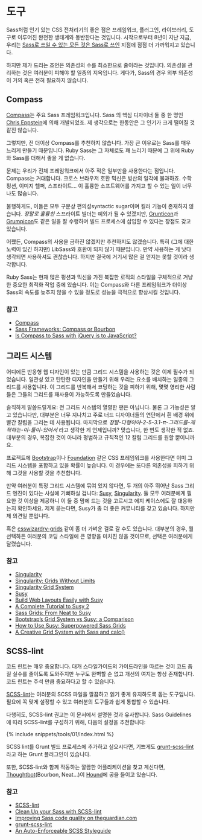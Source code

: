 
# 도구

Sass처럼 인기 있는 CSS 전처리기의 좋은 점은 프레임워크, 플러그인, 라이브러리, 도구로 이루어진 완전한 생태계와 동반한다는 것입니다. 시작으로부터 8년이 지난 지금, 우리는 [Sass로 쓰일 수 있는 모든 것은 Sass로 쓰인](http://hugogiraudel.com/2014/10/27/rethinking-atwoods-law/) 지점에 점점 더 가까워지고 있습니다.

하지만 제가 드리는 조언은 의존성의 수를 최소한으로 줄이라는 것입니다. 의존성을 관리하는 것은 여러분이 피해야 할 일종의 지옥입니다. 게다가, Sass의 경우 외부 의존성이 거의 혹은 전혀 필요하지 않습니다.

## Compass

[Compass](http://compass-style.org/)는 주요 Sass 프레임워크입니다. Sass 의 핵심 디자이너 둘 중 한 명인 [Chris Eppstein](https://twitter.com/chriseppstein)에 의해 개발되었죠. 제 생각으로는 한동안은 그 인기가 크게 떨어질 것 같진 않습니다.

그렇지만, 전 더이상 Compass를 추천하지 않습니다. 가장 큰 이유로는 Sass를 매우 느리게 만들기 때문입니다. Ruby Sass는 그 자체로도 꽤 느리기 때문에 그 위에 Ruby와 Sass를 더해서 좋을 게 없습니다.

문제는 우리가 전체 프레임워크에서 아주 적은 일부만을 사용한다는 점입니다. Compass는 거대합니다. 크로스 브라우저 호환 믹신은 빙산의 일각에 불과하죠. 수학 펑션, 이미지 헬퍼, 스프라이트... 이 훌륭한 소프트웨어를 가지고 할 수 있는 일이 너무나도 많습니다.

불행하게도, 이들은 모두 구문상 편의성syntactic sugar이며 킬러 기능이 존재하지 않습니다. *정말로 훌륭한* 스프라이트 빌더는 예외가 될 수 있겠지만, [Grunticon](https://github.com/filamentgroup/grunticon)과 [Grumpicon](http://grumpicon.com/)도 같은 일을 잘 수행하며 빌드 프로세스에 삽입할 수 있다는 장점도 갖고 있습니다.

어쨌든, Compass의 사용을 금하진 않겠지만 추천하지도 않겠습니다. 특히 (그에 대한 노력이 있긴 하지만) LibSass와 호환이 되지 않기 때문입니다. 만약 사용하는 게 낫다 생각되면 사용하셔도 괜찮습니다. 하지만 결국에 거기서 많은 걸 얻지는 못할 것이라 생각합니다.

<div class="note">
  <p>Ruby Sass는 현재 많은 펑션과 믹신을 가진 복잡한 로직의 스타일을 구체적으로 겨냥한 중요한 최적화 작업 중에 있습니다. 이는 Compass와 다른 프레임워크가 더이상 Sass의 속도를 늦추지 않을 수 있을 정도로 성능을 극적으로 향상시킬 것입니다.</p>
</div>

### 참고

* [Compass](http://compass-style.org/)
* [Sass Frameworks: Compass or Bourbon](http://www.sitepoint.com/compass-or-bourbon-sass-frameworks/)
* [Is Compass to Sass with jQuery is to JavaScript?](http://www.sitepoint.com/compass-sass-jquery-javascript/)

## 그리드 시스템

어디에든 반응형 웹 디자인이 있는 만큼 그리드 시스템을 사용하는 것은 이제 필수가 되었습니다. 일관성 있고 탄탄한 디자인을 만들기 위해 우리는 요소를 배치하는 일종의 그리드를 사용합니다. 이 그리드를 반복해서 코딩하는 것을 피하기 위해, 몇몇 영리한 사람들은 그들의 그리드를 재사용이 가능하도록 만들었습니다.

솔직하게 말씀드릴게요: 전 그리드 시스템의 열렬한 팬은 아닙니다. 물론 그 가능성은 알고 있습니다만, 대부분은 너무 지나치고 주로 너드 디자이너들의 연단에서 흰 배경 위에 빨간 칼럼을 그리는 데 사용됩니다. 마지막으로 *정말-다행이야-2-5-3.1-π-그리드를-제작하는-이-툴이-있어서* 라고 생각한 게 언제입니까? 맞습니다, 한 번도 생각한 적 없죠. 대부분의 경우, 복잡한 것이 아니라 평범하고 규칙적인 12 칼럼 그리드를 원할 뿐이니까요.

프로젝트에 [Bootstrap](http://getbootstrap.com/)이나 [Foundation](http://foundation.zurb.com/) 같은 CSS 프레임워크를 사용한다면 이미 그리드 시스템을 포함하고 있을 확률이 높습니다. 이 경우에는 또다른 의존성을 피하기 위해 그것을 사용할 것을 추천합니다.

만약 여러분이 특정 그리드 시스템에 묶여 있지 않다면, 두 개의 아주 뛰어난 Sass 그리드 엔진이 있다는 사실에 기뻐하실 겁니다: [Susy](http://susy.oddbird.net/), [Singularity](http://singularity.gs/). 둘 모두 여러분에게 필요한 것 이상을 제공하니 이 둘 중 맘에 드는 것을 고르시고 에지 케이스에도 잘 대응하는지 확인하세요. 제게 묻는다면, Susy가 좀 더 좋은 커뮤니티를 갖고 있습니다. 하지만 제 의견일 뿐입니다.

혹은 [csswizardry-grids](https://github.com/csswizardry/csswizardry-grids) 같이 좀 더 가벼운 걸로 갈 수도 있습니다. 대부분의 경우, 뭘 선택하든 여러분의 코딩 스타일에 큰 영향을 미치진 않을 것이므로, 선택은 여러분에게 달렸습니다.

### 참고

* [Singularity](http://singularity.gs/)
* [Singularity: Grids Without Limits](http://fourword.fourkitchens.com/article/singularity-grids-without-limits)
* [Singularity Grid System](http://www.mediacurrent.com/blog/singularity-grid-system)
* [Susy](http://susy.oddbird.net/)
* [Build Web Layouts Easily with Susy](http://css-tricks.com/build-web-layouts-easily-susy/)
* [A Complete Tutorial to Susy 2](http://www.zell-weekeat.com/susy2-tutorial/)
* [Sass Grids: From Neat to Susy](http://www.sitepoint.com/sass-grids-neat-susy/)
* [Bootstrap’s Grid System vs Susy: a Comparison](http://www.sitepoint.com/bootstraps-grid-system-vs-susy-comparison/)
* [How to Use Susy: Superpowered Sass Grids](http://webdesign.tutsplus.com/tutorials/how-to-use-susy-superpowered-sass-grids--cms-22744)
* [A Creative Grid System with Sass and calc()](http://www.sitepoint.com/creative-grid-system-sass-calc/)

## SCSS-lint

코드 린트는 매우 중요합니다. 대개 스타일가이드의 가이드라인을 따르는 것이 코드 품질 실수를 줄이도록 도와주지만 누구도 완벽할 순 없고 개선의 여지는 항상 존재합니다. 코드 린트는 주석 만큼 중요하다고 할 수 있습니다.

[SCSS-lint](https://github.com/causes/scss-lint)는 여러분의 SCSS 파일을 깔끔하고 읽기 좋게 유지하도록 돕는 도구입니다. 필요에 꼭 맞게 설정할 수 있고 여러분의 도구들과 쉽게 통합할 수 있습니다.

다행히도, SCSS-lint 권고는 이 문서에서 설명한 것과 유사합니다. Sass Guidelines에 따라 SCSS-lint를 구성하기 위해, 다음의 설정을 추천합니다:

{% include snippets/tools/01/index.html %}

<div class="note">
  <p>SCSS lint를 Grunt 빌드 프로세스에 추가하고 싶으시다면, 기쁘게도 <a href="https://github.com/ahmednuaman/grunt-scss-lint">grunt-scss-lint</a>라고 하는 Grunt 플러그인이 있습니다.</p>
  <p>또한, SCSS-lint와 함께 작동하는 깔끔한 어플리케이션을 찾고 계신다면, <a href="http://thoughtbot.com/">Thoughtbot</a>(Bourbon, Neat...)이 <a href="https://houndci.com/">Hound</a>에 공을 들이고 있습니다.</p>
</div>

### 참고

* [SCSS-lint](https://github.com/causes/scss-lint)
* [Clean Up your Sass with SCSS-lint](http://blog.martinhujer.cz/clean-up-your-sass-with-scss-lint/)
* [Improving Sass code quality on theguardian.com](http://www.theguardian.com/info/developer-blog/2014/may/13/improving-sass-code-quality-on-theguardiancom)
* [grunt-scss-lint](https://github.com/ahmednuaman/grunt-scss-lint)
* [An Auto-Enforceable SCSS Styleguide](http://davidtheclark.com/scss-lint-styleguide/)

